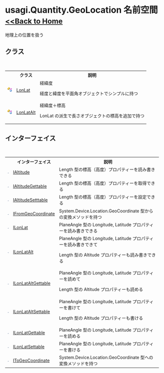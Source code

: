 # usagi.Quantity.GeoLocation 名前空間<small>[<<Back to Home](https://github.com/usagi/usagi.cs/blob/master/Help/Home.md)</small> 

地理上の位置を扱う


## クラス
&nbsp;<table><tr><th></th><th>クラス</th><th>説明</th></tr><tr><td>![Public クラス](media/pubclass.gif "Public クラス")</td><td><a href="T_usagi_Quantity_GeoLocation_LonLat.md">LonLat</a></td><td>
経緯度 

経度と緯度を平面角オブジェクトでシンプルに持つ</td></tr><tr><td>![Public クラス](media/pubclass.gif "Public クラス")</td><td><a href="T_usagi_Quantity_GeoLocation_LonLatAlt.md">LonLatAlt</a></td><td>
経緯度＋標高 

LonLat の派生で長さオブジェクトの標高を追加で持つ</td></tr></table>

## インターフェイス
&nbsp;<table><tr><th></th><th>インターフェイス</th><th>説明</th></tr><tr><td>![Public インターフェイス](media/pubinterface.gif "Public インターフェイス")</td><td><a href="T_usagi_Quantity_GeoLocation_IAltitude.md">IAltitude</a></td><td>
Length 型の標高（高度）プロパティーを読み書きできる</td></tr><tr><td>![Public インターフェイス](media/pubinterface.gif "Public インターフェイス")</td><td><a href="T_usagi_Quantity_GeoLocation_IAltitudeGettable.md">IAltitudeGettable</a></td><td>
Length 型の標高（高度）プロパティーを取得できる</td></tr><tr><td>![Public インターフェイス](media/pubinterface.gif "Public インターフェイス")</td><td><a href="T_usagi_Quantity_GeoLocation_IAltitudeSetttable.md">IAltitudeSetttable</a></td><td>
Length 型の標高（高度）プロパティーを設定できる</td></tr><tr><td>![Public インターフェイス](media/pubinterface.gif "Public インターフェイス")</td><td><a href="T_usagi_Quantity_GeoLocation_IFromGeoCoordinate.md">IFromGeoCoordinate</a></td><td>
System.Device.Location.GeoCoordinate 型からの変換メソッドを持つ</td></tr><tr><td>![Public インターフェイス](media/pubinterface.gif "Public インターフェイス")</td><td><a href="T_usagi_Quantity_GeoLocation_ILonLat.md">ILonLat</a></td><td>
PlaneAngle 型の Longitude, Latitude プロパティーを読み書きできる</td></tr><tr><td>![Public インターフェイス](media/pubinterface.gif "Public インターフェイス")</td><td><a href="T_usagi_Quantity_GeoLocation_ILonLatAlt.md">ILonLatAlt</a></td><td>
PlaneAngle 型の Longitude, Latitude プロパティーを読み書きできて 

Length 型の Altitude プロパティーも読み書きできる</td></tr><tr><td>![Public インターフェイス](media/pubinterface.gif "Public インターフェイス")</td><td><a href="T_usagi_Quantity_GeoLocation_ILonLatAltGettable.md">ILonLatAltGettable</a></td><td>
PlaneAngle 型の Longitude, Latitude プロパティーを読めて 

Length 型の Altitude プロパティーも読める</td></tr><tr><td>![Public インターフェイス](media/pubinterface.gif "Public インターフェイス")</td><td><a href="T_usagi_Quantity_GeoLocation_ILonLatAltSettable.md">ILonLatAltSettable</a></td><td>
PlaneAngle 型の Longitude, Latitude プロパティーを書けて 

Length 型の Altitude プロパティーも書ける</td></tr><tr><td>![Public インターフェイス](media/pubinterface.gif "Public インターフェイス")</td><td><a href="T_usagi_Quantity_GeoLocation_ILonLatGettable.md">ILonLatGettable</a></td><td>
PlaneAngle 型の Longitude, Latitude プロパティーを読める</td></tr><tr><td>![Public インターフェイス](media/pubinterface.gif "Public インターフェイス")</td><td><a href="T_usagi_Quantity_GeoLocation_ILonLatSettable.md">ILonLatSettable</a></td><td>
PlaneAngle 型の Longitude, Latitude プロパティーを書ける</td></tr><tr><td>![Public インターフェイス](media/pubinterface.gif "Public インターフェイス")</td><td><a href="T_usagi_Quantity_GeoLocation_IToGeoCoordinate.md">IToGeoCoordinate</a></td><td>
System.Device.Location.GeoCoordinate 型への変換メソッドを持つ</td></tr></table>&nbsp;
